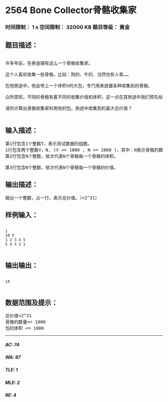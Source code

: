 # 2564 Bone Collector骨骼收集家   
### 时间限制： 1 s     空间限制： 32000 KB     题目等级： 黄金  
## 题目描述：  

<pre>
  
许多年前，在泰迪镇有这么一个骨骼收集家。   
  
这个人喜欢收集一些骨骼，比如：狗的、牛的、当然也有人骨……   
  
在他旅途中，他会带上一个体积V的大包，专门用来放置各种收集到的骨骼。   
  
众所周知，不同的骨骼有着不同的收集价值和体积，这一点在其旅途中我们预先给出。   
  
请你计算出骨骼收集家利用他的包，旅途中收集到的最大总价值？   

</pre>
  
  
## 输入描述：  

<pre>
第1行包含1个整数T，表示测试数据的组数。
1行包含两个整数V，N, (V <= 1000 , N <= 1000 )，其中：N表示骨骼的数量，V表示包的体积。 
第2行包含N个整数，依次代表N个骨骼每一个骨骼的体积。   
  
第3行包含N个整数，依次代表N个骨骼每一个骨骼的价值。 
</pre>
  
  
## 输出描述：  

<pre>
输出一个整数，占一行，表示总价值。（<2^31）
</pre>
  
  
## 样例输入：  

<pre><code>
1
10 5
1 2 3 4 5
5 4 3 2 1

</code></pre>
  
  
## 输出输出：  

<pre><code>
14

</code></pre>
  
  
## 数据范围及提示：  

<pre>
总价值<2^31
骨骼的数量<= 1000
包的体积 <= 1000
</pre>
  
  
***  

##### AC: 74  
##### WA: 87  
##### TLE: 1  
##### MLE: 2  
##### RE: 4  
